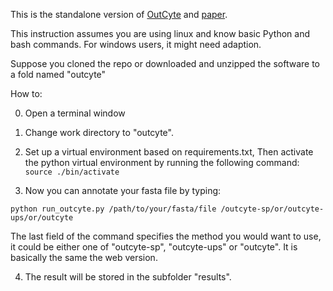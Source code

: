 This is the standalone version of [OutCyte](outcyte.com) and [paper](https://www.nature.com/articles/s41598-019-55351-z).  

This instruction assumes you are using linux and know basic Python and bash commands. For windows users, it might need adaption.  

Suppose you cloned the repo or downloaded and unzipped the software to a fold named "outcyte" 

How to: 

0. Open a terminal window

1. Change work directory to "outcyte".

2. Set up a virtual environment based on requirements.txt, Then activate the python virtual environment by running the following command:
```source ./bin/activate```

3. Now you can annotate your fasta file by typing:

```python run_outcyte.py /path/to/your/fasta/file /outcyte-sp/or/outcyte-ups/or/outcyte```

The last field of the command specifies the method you would want to use, it could be either one of "outcyte-sp", "outcyte-ups" or "outcyte". It is basically the same the web version. 

4. The result will be stored in the subfolder "results". 
